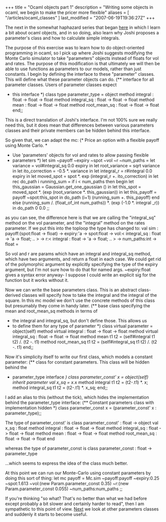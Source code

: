 +++
title = "Ocaml objects part 1"
description = "Writing some objects in ocaml, we begin to make the pricer more flexible"
aliases = [ "/articles/ocaml_classes" ]
last_modified = "2007-06-19T19:36:27Z"
+++


The next in the somewhat haphazard series that began [here][5] in which I
learn a bit about ocaml objects, and in so doing, also learn why Joshi
proposes a parameter's class and how to calculate simple integrals.

The purpose of this exercise was to learn how to do object-oriented
programming in ocaml, so I pick up where Joshi suggests modifying the
Monte Carlo simulator to take "parameters" objects instead of floats
for vol and rates. The purpose of this modification is that ultimately
we will then be able to use functions as parameters to our models,
rather than just constants. I begin by defining the interface to these
"parameter" classes. This will define what these parameter objects can
do.
(** interface for all parameter classes. Users of parameter classes expect
* this interface *)
class type parameter_type =
object
method integral :       float -> float -> float
method integral_sq :    float -> float -> float
method mean :           float -> float -> float
method root_mean_sq :   float -> float -> float
end;;

This is a direct translation of Joshi's interface. I'm not 100% sure we
really need this, but it does mean that differences between various
parameters classes and their private members can be hidden behind this
interface.

So given that, we can adapt the mc:
(* Price an option with a flexible payoff using Monte Carlo.
*
* Use 'parameters' objects for vol and rates to allow passing flexible
* parameters *)
let sim ~payoff ~expiry ~spot ~vol ~r ~num_paths =
let variance = vol#integral_sq 0.0 expiry in
let root_variance = sqrt variance in
let ito_correction = -0.5 *. variance in
let integral_r = r#integral 0.0 expiry in
let moved_spot = spot *. exp (integral_r +. ito_correction) in
let rec do_path i running_sum =
if i < num_paths then begin
let this_gaussian = Gaussian.get_one_gaussian () in
let this_spot = moved_spot *. (exp (root_variance *. this_gaussian))
in
let this_payoff = payoff ~spot:this_spot in
do_path (i+1) (running_sum +. this_payoff)
end
else (running_sum /. (float_of_int num_paths)) *. (exp (-1.0 *. integral
_r))
in
do_path 0 0.0
;;

as you can see, the difference here is that we are calling the
"integral_sq" method on the vol parameter, and the "integral" method on
the rates parameter. If we put this into the toploop the type has
changed to:
val sim :
payoff:(spot:float -> float) ->
expiry:'a ->
spot:float ->
vol:< integral_sq : float -> 'a -> float; .. > ->
r:< integral : float -> 'a -> float; .. > -> num_paths:int -> float = <fun>

So vol and r are params which have an integral and integral_sq method,
which have two arguments, and return a float in each case. We could get
rid of the polymorphic argument by explicitly specifying the type of
the expiry argument, but I'm not sure how to do that for named args.
~expiry:float gives a syntax error anyway- I suppose I could write an
explicit sig for the function but it works without it.

Now we can write the base parameters class. This is an abstract class-
derived classes will specify how to take the integral and the integral
of the square. In this mc model we don't use the concrete methods of
this class but presumably they come in handy later.
(** base class specifying the mean and root_mean_sq methods in terms of
* the integral and integral_sq, but don't define those.  This allows us
* to define them for any type of parameter *)
class virtual parameter =
object(self)
method virtual integral :       float -> float -> float
method virtual integral_sq :    float -> float -> float
method mean t1 t2 = (self#integral t1 t2) /. (t2 -. t1)
method root_mean_sq t1 t2 = (self#integral_sq t1 t2) /. (t2 -. t1)
end;;

Now it's simplicity itself to write our first class, which models a
constant parameter:
(** class for constant parameters.  This class will be hidden behind the
* parameter_type interface *)
class parameter_const' x =
object(self)
inherit parameter
val x_sq = x*.x
method integral t1 t2 = (t2-.t1) *. x;
method integral_sq t1 t2 = (t2-.t1) *. x_sq;
end;;

I add an alias to this (without the tick), which hides the
implementation behind the parameter_type interface:
(** Constant parameters class with implementation hidden *)
class parameter_const x = (parameter_const' x : parameter_type);;

The type of parameter_const' is
class parameter_const' :
float ->
object
val x_sq : float
method integral : float -> float -> float
method integral_sq : float -> float -> float
method mean : float -> float -> float
method root_mean_sq : float -> float -> float
end

whereas the type of parameter_const is
class parameter_const : float -> parameter_type

...which seems to express the idea of the class much better.

At this point we can run our Monte-Carlo using constant parameters by
doing this sort of thing:
let mc payoff =
Mc.sim
~payoff:payoff
~expiry:0.25
~spot:1.613
~vol:(new Param.parameter_const 0.35)
~r:(new Param.parameter_const 0.055)
~num_paths:num_paths
;;

If you're thinking "so what? That's no better than what we had before
except probably a bit slower and certainly harder to read", then I am
sympathetic to this point of view. [Next][6] we look at other parameters
classes and suddenly it starts to become useful.

[1]: http://www.uncarved.com/articles/ocaml_classes
[2]: http://www.uncarved.com/
[3]: http://www.uncarved.com/articles/contact
[4]: http://www.uncarved.com/login/
[5]: http://www.uncarved.com/blog/ocaml_finance.mrk
[6]: http://www.uncarved.com/blog/ocaml_classes_2.mrk
[7]: http://www.uncarved.com/tags/computers
